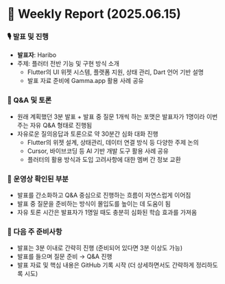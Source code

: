 # 📅 Weekly Report (2025.06.15)

### 🎙️ 발표 및 진행
* **발표자**: Haribo
* 주제: 플러터 전반 기능 및 구현 방식 소개
    * Flutter의 UI 위젯 시스템, 플랫폼 지원, 상태 관리, Dart 언어 기반 설명
    * 발표 자료 준비에 Gamma.app 활용 사례 공유

### 💬 Q&A 및 토론
* 원래 계획했던 3분 발표 + 발표 중 질문 1개씩 하는 포맷은 발표자가 1명이라 이번 주는 자유 Q&A 형태로 진행됨
* 자유로운 질의응답과 토론으로 약 30분간 심화 대화 진행
    * Flutter의 위젯 설계, 상태관리, 데이터 연결 방식 등 다양한 주제 논의
    * Cursor, 바이브코딩 등 AI 기반 개발 도구 활용 사례 공유
    * 플러터의 활용 방식과 도입 고려사항에 대한 멤버 간 정보 교환

### 🔎 운영상 확인된 부분
* 발표를 간소화하고 Q&A 중심으로 진행하는 흐름이 자연스럽게 이어짐
* 발표 중 질문을 준비하는 방식이 몰입도를 높이는 데 도움이 됨
* 자유 토론 시간은 발표자가 1명일 때도 충분히 심화된 학습 효과를 가져옴

### 📝 다음 주 준비사항
* 발표는 3분 이내로 간략히 진행 (준비되어 있다면 3분 이상도 가능)
* 발표를 들으며 질문 준비 → Q&A 진행
* 발표 자료 및 핵심 내용은 GitHub 기록 시작 (더 상세하면서도 간략하게 정리하도록 시도)

